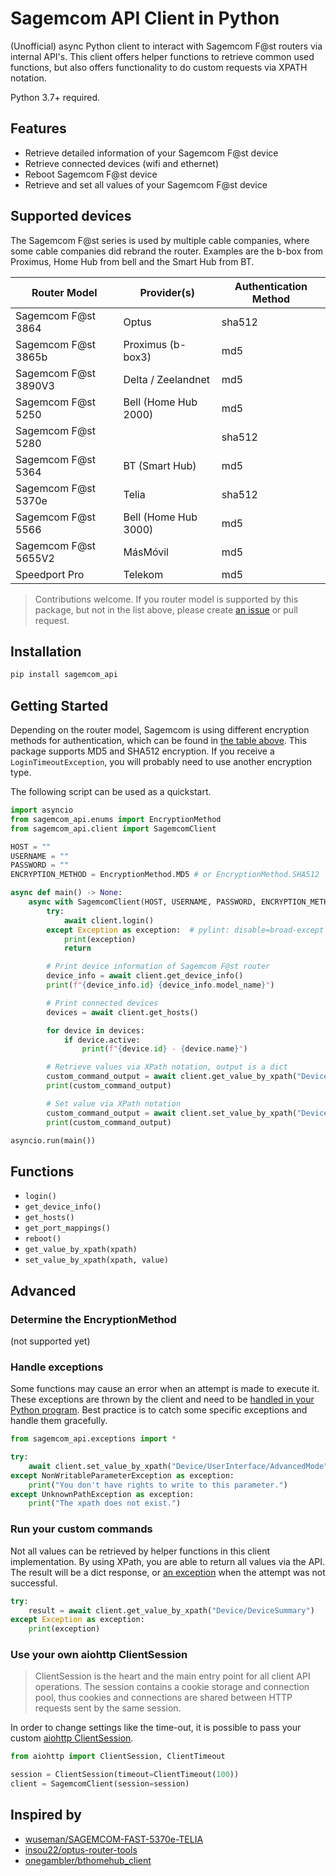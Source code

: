# Sagemcom API Client in Python

(Unofficial) async Python client to interact with Sagemcom F@st routers via internal API's. This client offers helper functions to retrieve common used functions, but also offers functionality to do custom requests via XPATH notation.

Python 3.7+ required.

## Features

- Retrieve detailed information of your Sagemcom F@st device
- Retrieve connected devices (wifi and ethernet)
- Reboot Sagemcom F@st device
- Retrieve and set all values of your Sagemcom F@st device

## Supported devices

The Sagemcom F@st series is used by multiple cable companies, where some cable companies did rebrand the router. Examples are the b-box from Proximus, Home Hub from bell and the Smart Hub from BT.

| Router Model         | Provider(s)          | Authentication Method |
| -------------------- | -------------------- | --------------------- |
| Sagemcom F@st 3864   | Optus                | sha512                |
| Sagemcom F@st 3865b  | Proximus (b-box3)    | md5                   |
| Sagemcom F@st 3890V3 | Delta / Zeelandnet   | md5                   |
| Sagemcom F@st 5250   | Bell (Home Hub 2000) | md5                   |
| Sagemcom F@st 5280   |                      | sha512                |
| Sagemcom F@st 5364   | BT (Smart Hub)       | md5                   |
| Sagemcom F@st 5370e  | Telia                | sha512                |
| Sagemcom F@st 5566   | Bell (Home Hub 3000) | md5                   |
| Sagemcom F@st 5655V2 | MásMóvil             | md5                   |
| Speedport Pro        | Telekom              | md5                   |

> Contributions welcome. If you router model is supported by this package, but not in the list above, please create [an issue](https://github.com/iMicknl/python-sagemcom-api/issues/new) or pull request.

## Installation

```bash
pip install sagemcom_api
```

## Getting Started

Depending on the router model, Sagemcom is using different encryption methods for authentication, which can be found in [the table above](#supported-devices). This package supports MD5 and SHA512 encryption. If you receive a `LoginTimeoutException`, you will probably need to use another encryption type.

The following script can be used as a quickstart.

```python
import asyncio
from sagemcom_api.enums import EncryptionMethod
from sagemcom_api.client import SagemcomClient

HOST = ""
USERNAME = ""
PASSWORD = ""
ENCRYPTION_METHOD = EncryptionMethod.MD5 # or EncryptionMethod.SHA512

async def main() -> None:
    async with SagemcomClient(HOST, USERNAME, PASSWORD, ENCRYPTION_METHOD) as client:
        try:
            await client.login()
        except Exception as exception:  # pylint: disable=broad-except
            print(exception)
            return

        # Print device information of Sagemcom F@st router
        device_info = await client.get_device_info()
        print(f"{device_info.id} {device_info.model_name}")

        # Print connected devices
        devices = await client.get_hosts()

        for device in devices:
            if device.active:
                print(f"{device.id} - {device.name}")

        # Retrieve values via XPath notation, output is a dict
        custom_command_output = await client.get_value_by_xpath("Device/UserInterface/AdvancedMode")
        print(custom_command_output)

        # Set value via XPath notation
        custom_command_output = await client.set_value_by_xpath("Device/UserInterface/AdvancedMode", "true")
        print(custom_command_output)

asyncio.run(main())
```

## Functions

- `login()`
- `get_device_info()`
- `get_hosts()`
- `get_port_mappings()`
- `reboot()`
- `get_value_by_xpath(xpath)`
- `set_value_by_xpath(xpath, value)`

## Advanced

### Determine the EncryptionMethod
(not supported yet)

### Handle exceptions
Some functions may cause an error when an attempt is made to execute it. These exceptions are thrown by the client and need to be [handled in your Python program](https://docs.python.org/3/tutorial/errors.html#handling-exceptions). Best practice is to catch some specific exceptions and handle them gracefully.

```python
from sagemcom_api.exceptions import *

try:
    await client.set_value_by_xpath("Device/UserInterface/AdvancedMode", "true")
except NonWritableParameterException as exception:
    print("You don't have rights to write to this parameter.")
except UnknownPathException as exception:
    print("The xpath does not exist.")
```

### Run your custom commands

Not all values can be retrieved by helper functions in this client implementation. By using XPath, you are able to return all values via the API. The result will be a dict response, or [an exception](#handle-exceptions) when the attempt was not successful.

```python
try:
    result = await client.get_value_by_xpath("Device/DeviceSummary")
except Exception as exception:
    print(exception)
```

### Use your own aiohttp ClientSession 

> ClientSession is the heart and the main entry point for all client API operations. The session contains a cookie storage and connection pool, thus cookies and connections are shared between HTTP requests sent by the same session.

In order to change settings like the time-out, it is possible to pass your custom [aiohttp ClientSession](https://docs.aiohttp.org/en/stable/client_advanced.html).

```python
from aiohttp import ClientSession, ClientTimeout

session = ClientSession(timeout=ClientTimeout(100))
client = SagemcomClient(session=session)
```


## Inspired by

- [wuseman/SAGEMCOM-FAST-5370e-TELIA](https://github.com/wuseman/SAGEMCOM-FAST-5370e-TELIA)
- [insou22/optus-router-tools](https://github.com/insou22/optus-router-tools)
- [onegambler/bthomehub_client](https://github.com/onegambler/bthomehub_client)
